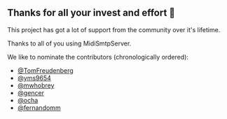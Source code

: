 ## Thanks for all your invest and effort 🤍

This project has got a lot of support from the community over it's lifetime.

Thanks to all of you using MidiSmtpServer.

We like to nominate the contributors (chronologically ordered):

- [@TomFreudenberg](https://github.com/TomFreudenberg)
- [@yms9654](https://github.com/yms9654)
- [@mwhobrey](https://github.com/mwhobrey)
- [@gencer](https://github.com/gencer)
- [@ocha](https://github.com/ocha)
- [@fernandomm](https://github.com/fernandomm)
